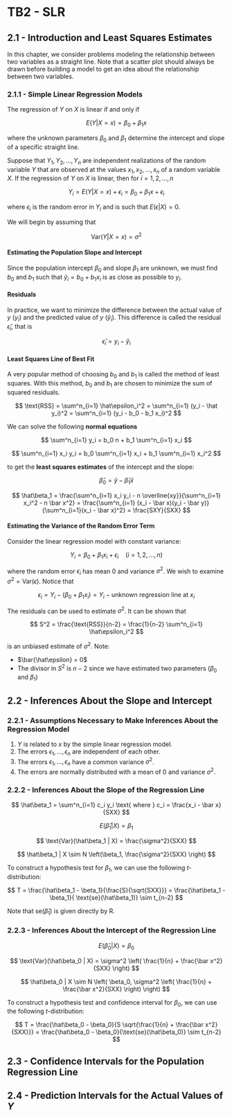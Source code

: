 # TB2 - SLR

## 2.1 - Introduction and Least Squares Estimates

In this chapter, we consider problems modeling the relationship between two variables as a straight line. Note that a scatter plot should always be drawn before building a model to get an idea about the relationship between two variables.

### 2.1.1 - Simple Linear Regression Models

The regression of $Y$ on $X$ is linear if and only if

$$ E(Y | X = x) = \beta_0 + \beta_1 x $$

where the unknown parameters $\beta_0$ and $\beta_1$ determine the intercept and slope of a specific straight line.

Suppose that $Y_1, Y_2, \dots, Y_n$ are independent realizations of the random variable $Y$ that are observed at the values $x_1, x_2, \dots, x_n$ of a random variable $X$. If the regression of $Y$ on $X$ is linear, then for $i = 1, 2, \dots, n$

$$ Y_i = E(Y | X = x) + \epsilon_i = \beta_0 + \beta_1 x + \epsilon_i $$

where $\epsilon_i$ is the random error in $Y_i$ and is such that $E(\epsilon | X) = 0$.

We will begin by assuming that

$$ \text{Var}(Y | X=x) = \sigma^2 $$

#### Estimating the Population Slope and Intercept

Since the population intercept $\beta_0$ and slope $\beta_1$ are unknown, we must find $b_0$ and $b_1$ such that $\hat y_i = b_0 + b_1 x_i$ is as close as possible to $y_i$.

#### Residuals

In practice, we want to minimize the difference between the actual value of $y$ ($y_i$) and the predicted value of $y$ ($\hat y_i$). This difference is called the residual $\hat\epsilon_i$, that is

$$ \hat\epsilon_i = y_i - \hat y_i $$

#### Least Squares Line of Best Fit

A very popular method of choosing $b_0$ and $b_1$ is called the method of least squares. With this method, $b_0$ and $b_1$ are chosen to minimize the sum of squared residuals.

$$ \text{RSS} = \sum^n_{i=1} \hat\epsilon_i^2 = \sum^n_{i=1} (y_i - \hat y_i)^2 = \sum^n_{i=1} (y_i - b_0 - b_1 x_i)^2 $$

We can solve the following **normal equations**

$$ \sum^n_{i=1} y_i = b_0 n + b_1 \sum^n_{i=1} x_i $$

$$ \sum^n_{i=1} x_i y_i = b_0 \sum^n_{i=1} x_i + b_1 \sum^n_{i=1} x_i^2 $$

to get the **least squares estimates** of the intercept and the slope:

$$ \hat\beta_0 = \bar y - \hat\beta_1 \bar x $$

$$ \hat\beta_1 = \frac{\sum^n_{i=1} x_i y_i - n \overline{xy}}{\sum^n_{i=1} x_i^2 - n \bar x^2} = \frac{\sum^n_{i=1} (x_i - \bar x)(y_i - \bar y)}{\sum^n_{i=1}(x_i - \bar x)^2} = \frac{SXY}{SXX} $$

#### Estimating the Variance of the Random Error Term

Consider the linear regression model with constant variance:

$$ Y_i = \beta_0 + \beta_1 x_i + \epsilon_i \ \ \ \ (i = 1, 2, \dots, n) $$

where the random error $\epsilon_i$ has mean $0$ and variance $\sigma^2$. We wish to examine $\sigma^2 = \text{Var}(\epsilon)$. Notice that

$$ \epsilon_i = Y_i - (\beta_0 + \beta_1 x_i) = Y_i - \text{unknown regression line at } x_i $$

The residuals can be used to estimate $\sigma^2$. It can be shown that

$$ S^2 = \frac{\text{RSS}}{n-2} = \frac{1}{n-2} \sum^n_{i=1} \hat\epsilon_i^2 $$

is an unbiased estimate of $\sigma^2$. Note:
- $\bar{\hat\epsilon} = 0$
- The divisor in $S^2$ is $n-2$ since we have estimated two parameters ($\beta_0$ and $\beta_1$)

## 2.2 - Inferences About the Slope and Intercept

### 2.2.1 - Assumptions Necessary to Make Inferences About the Regression Model

1. $Y$ is related to $x$ by the simple linear regression model.
2. The errors $\epsilon_1, \dots, \epsilon_n$ are independent of each other.
3. The errors $\epsilon_1, \dots, \epsilon_n$ have a common variance $\sigma^2$.
4. The errors are normally distributed with a mean of 0 and variance $\sigma^2$.

### 2.2.2 - Inferences About the Slope of the Regression Line

$$ \hat\beta_1 = \sum^n_{i=1} c_i y_i \text{ where } c_i = \frac{x_i - \bar x}{SXX} $$

$$ E(\hat\beta_1 | X) = \beta_1 $$

$$ \text{Var}(\hat\beta_1 | X) = \frac{\sigma^2}{SXX} $$

$$ \hat\beta_1 | X \sim N \left(\beta_1, \frac{\sigma^2}{SXX} \right) $$

To construct a hypothesis test for $\beta_1$, we can use the following $t$-distribution:

$$ T = \frac{\hat\beta_1 - \beta_1}{\frac{S}{\sqrt{SXX}}} = \frac{\hat\beta_1 - \beta_1}{ \text{se}(\hat\beta_1)} \sim t_{n-2} $$

Note that $\text{se}(\hat\beta_1)$ is given directly by R.

### 2.2.3 - Inferences About the Intercept of the Regression Line

$$ E(\hat\beta_0 | X) = \beta_0 $$

$$ \text{Var}(\hat\beta_0 | X) = \sigma^2 \left( \frac{1}{n} + \frac{\bar x^2}{SXX} \right) $$

$$ \hat\beta_0 | X \sim N \left( \beta_0, \sigma^2 \left( \frac{1}{n} + \frac{\bar x^2}{SXX} \right) \right) $$

To construct a hypothesis test and confidence interval for $\beta_0$, we can use the following $t$-distribution:

$$ T = \frac{\hat\beta_0 - \beta_0}{S \sqrt{\frac{1}{n} + \frac{\bar x^2}{SXX}}} = \frac{\hat\beta_0 - \beta_0}{\text{se}(\hat\beta_0)} \sim t_{n-2} $$

## 2.3 - Confidence Intervals for the Population Regression Line



## 2.4 - Prediction Intervals for the Actual Values of $Y$


